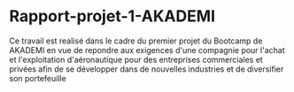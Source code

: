 # Rapport-projet-1-AKADEMI
Ce travail est realisé dans le cadre du premier projet du Bootcamp de AKADEMI  en vue de repondre aux exigences d'une compagnie pour l'achat et l'exploitation d'aéronautique pour des entreprises commerciales et privées afin de se développer dans de nouvelles industries et de diversifier son portefeuille
